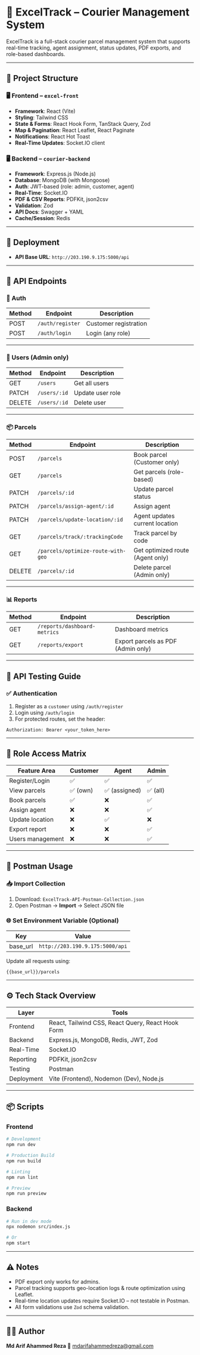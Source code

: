 # 🚚 ExcelTrack – Courier Management System

ExcelTrack is a full-stack courier parcel management system that supports real-time tracking, agent assignment, status updates, PDF exports, and role-based dashboards.

---

## 🧩 Project Structure

### 🖥 Frontend – `excel-front`

- **Framework**: React (Vite)
- **Styling**: Tailwind CSS
- **State & Forms**: React Hook Form, TanStack Query, Zod
- **Map & Pagination**: React Leaflet, React Paginate
- **Notifications**: React Hot Toast
- **Real-Time Updates**: Socket.IO client

### 🖥 Backend – `courier-backend`

- **Framework**: Express.js (Node.js)
- **Database**: MongoDB (with Mongoose)
- **Auth**: JWT-based (role: admin, customer, agent)
- **Real-Time**: Socket.IO
- **PDF & CSV Reports**: PDFKit, json2csv
- **Validation**: Zod
- **API Docs**: Swagger + YAML
- **Cache/Session**: Redis

---

## 🚀 Deployment

- **API Base URL**: `http://203.190.9.175:5000/api`

---

## 📁 API Endpoints

### 🔐 Auth

| Method | Endpoint         | Description           |
| ------ | ---------------- | --------------------- |
| POST   | `/auth/register` | Customer registration |
| POST   | `/auth/login`    | Login (any role)      |

---

### 👤 Users (Admin only)

| Method | Endpoint     | Description      |
| ------ | ------------ | ---------------- |
| GET    | `/users`     | Get all users    |
| PATCH  | `/users/:id` | Update user role |
| DELETE | `/users/:id` | Delete user      |

---

### 📦 Parcels

| Method | Endpoint                           | Description                      |
| ------ | ---------------------------------- | -------------------------------- |
| POST   | `/parcels`                         | Book parcel (Customer only)      |
| GET    | `/parcels`                         | Get parcels (role-based)         |
| PATCH  | `/parcels/:id`                     | Update parcel status             |
| PATCH  | `/parcels/assign-agent/:id`        | Assign agent                     |
| PATCH  | `/parcels/update-location/:id`     | Agent updates current location   |
| GET    | `/parcels/track/:trackingCode`     | Track parcel by code             |
| GET    | `/parcels/optimize-route-with-geo` | Get optimized route (Agent only) |
| DELETE | `/parcels/:id`                     | Delete parcel (Admin only)       |

---

### 📊 Reports

| Method | Endpoint                     | Description                        |
| ------ | ---------------------------- | ---------------------------------- |
| GET    | `/reports/dashboard-metrics` | Dashboard metrics                  |
| GET    | `/reports/export`            | Export parcels as PDF (Admin only) |

---

## 🧪 API Testing Guide

### ✅ Authentication

1. Register as a `customer` using `/auth/register`
2. Login using `/auth/login`
3. For protected routes, set the header:

```
Authorization: Bearer <your_token_here>
```

---

## 🔑 Role Access Matrix

| Feature Area     | Customer | Agent         | Admin    |
| ---------------- | -------- | ------------- | -------- |
| Register/Login   | ✅       | ✅            | ✅       |
| View parcels     | ✅ (own) | ✅ (assigned) | ✅ (all) |
| Book parcels     | ✅       | ❌            | ✅       |
| Assign agent     | ❌       | ❌            | ✅       |
| Update location  | ❌       | ✅            | ❌       |
| Export report    | ❌       | ❌            | ✅       |
| Users management | ❌       | ❌            | ✅       |

---

## 🧾 Postman Usage

### 📥 Import Collection

1. Download: `ExcelTrack-API-Postman-Collection.json`
2. Open Postman → **Import** → Select JSON file

### 🌐 Set Environment Variable (Optional)

| Key      | Value                           |
| -------- | ------------------------------- |
| base_url | `http://203.190.9.175:5000/api` |

Update all requests using:

```
{{base_url}}/parcels
```

---

## ⚙️ Tech Stack Overview

| Layer      | Tools                                             |
| ---------- | ------------------------------------------------- |
| Frontend   | React, Tailwind CSS, React Query, React Hook Form |
| Backend    | Express.js, MongoDB, Redis, JWT, Zod              |
| Real-Time  | Socket.IO                                         |
| Reporting  | PDFKit, json2csv                                  |
| Testing    | Postman                                           |
| Deployment | Vite (Frontend), Nodemon (Dev), Node.js           |

---

## 📦 Scripts

### Frontend

```bash
# Development
npm run dev

# Production Build
npm run build

# Linting
npm run lint

# Preview
npm run preview
```

### Backend

```bash
# Run in dev mode
npx nodemon src/index.js

# Or
npm start
```

---

## ⚠️ Notes

- PDF export only works for admins.
- Parcel tracking supports geo-location logs & route optimization using Leaflet.
- Real-time location updates require Socket.IO – not testable in Postman.
- All form validations use `Zod` schema validation.

---

## 👨‍💻 Author

**Md Arif Ahammed Reza**
📧 [mdarifahammedreza@gmail.com](mailto:mdarifahammedreza@gmail.com)
